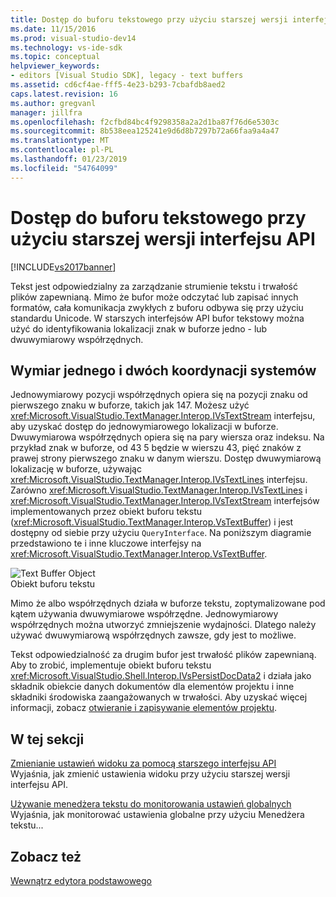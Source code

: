 ```yaml
---
title: Dostęp do buforu tekstowego przy użyciu starszej wersji interfejsu API | Dokumentacja firmy Microsoft
ms.date: 11/15/2016
ms.prod: visual-studio-dev14
ms.technology: vs-ide-sdk
ms.topic: conceptual
helpviewer_keywords:
- editors [Visual Studio SDK], legacy - text buffers
ms.assetid: cd6cf4ae-fff5-4e23-b293-7cbafdb8aed2
caps.latest.revision: 16
ms.author: gregvanl
manager: jillfra
ms.openlocfilehash: f2cfbd84bc4f9298358a2a2d1ba87f76d6e5303c
ms.sourcegitcommit: 8b538eea125241e9d6d8b7297b72a66faa9a4a47
ms.translationtype: MT
ms.contentlocale: pl-PL
ms.lasthandoff: 01/23/2019
ms.locfileid: "54764099"
---
```

# <a name="accessing-the-text-buffer-by-using-the-legacy-api"></a>Dostęp do buforu tekstowego przy użyciu starszej wersji interfejsu API
[!INCLUDE[vs2017banner](../includes/vs2017banner.md)]

Tekst jest odpowiedzialny za zarządzanie strumienie tekstu i trwałość plików zapewnianą. Mimo że bufor może odczytać lub zapisać innych formatów, cała komunikacja zwykłych z buforu odbywa się przy użyciu standardu Unicode. W starszych interfejsów API bufor tekstowy można użyć do identyfikowania lokalizacji znak w buforze jedno - lub dwuwymiarowy współrzędnych.  
  
## <a name="one--and-two-dimension-coordinate-systems"></a>Wymiar jednego i dwóch koordynacji systemów  
 Jednowymiarowy pozycji współrzędnych opiera się na pozycji znaku od pierwszego znaku w buforze, takich jak 147. Możesz użyć <xref:Microsoft.VisualStudio.TextManager.Interop.IVsTextStream> interfejsu, aby uzyskać dostęp do jednowymiarowego lokalizacji w buforze. Dwuwymiarowa współrzędnych opiera się na pary wiersza oraz indeksu. Na przykład znak w buforze, od 43 5 będzie w wierszu 43, pięć znaków z prawej strony pierwszego znaku w danym wierszu. Dostęp dwuwymiarową lokalizację w buforze, używając <xref:Microsoft.VisualStudio.TextManager.Interop.IVsTextLines> interfejsu. Zarówno <xref:Microsoft.VisualStudio.TextManager.Interop.IVsTextLines> i <xref:Microsoft.VisualStudio.TextManager.Interop.IVsTextStream> interfejsów implementowanych przez obiekt buforu tekstu (<xref:Microsoft.VisualStudio.TextManager.Interop.VsTextBuffer>) i jest dostępny od siebie przy użyciu `QueryInterface`. Na poniższym diagramie przedstawiono te i inne kluczowe interfejsy na <xref:Microsoft.VisualStudio.TextManager.Interop.VsTextBuffer>.  
  
 ![Text Buffer Object](../extensibility/media/vstextbuffer.gif "vsTextBuffer")  
Obiekt buforu tekstu  
  
 Mimo że albo współrzędnych działa w buforze tekstu, zoptymalizowane pod kątem używania dwuwymiarowe współrzędne. Jednowymiarowy współrzędnych można utworzyć zmniejszenie wydajności. Dlatego należy używać dwuwymiarową współrzędnych zawsze, gdy jest to możliwe.  
  
 Tekst odpowiedzialność za drugim bufor jest trwałość plików zapewnianą. Aby to zrobić, implementuje obiekt buforu tekstu <xref:Microsoft.VisualStudio.Shell.Interop.IVsPersistDocData2> i działa jako składnik obiekcie danych dokumentów dla elementów projektu i inne składniki środowiska zaangażowanych w trwałości. Aby uzyskać więcej informacji, zobacz [otwieranie i zapisywanie elementów projektu](../extensibility/internals/opening-and-saving-project-items.md).  
  
## <a name="in-this-section"></a>W tej sekcji  
 [Zmienianie ustawień widoku za pomocą starszego interfejsu API](../extensibility/changing-view-settings-by-using-the-legacy-api.md)  
 Wyjaśnia, jak zmienić ustawienia widoku przy użyciu starszej wersji interfejsu API.  
  
 [Używanie menedżera tekstu do monitorowania ustawień globalnych](../extensibility/using-the-text-manager-to-monitor-global-settings.md)  
 Wyjaśnia, jak monitorować ustawienia globalne przy użyciu Menedżera tekstu...  
  
## <a name="see-also"></a>Zobacz też  
 [Wewnątrz edytora podstawowego](../extensibility/inside-the-core-editor.md)
